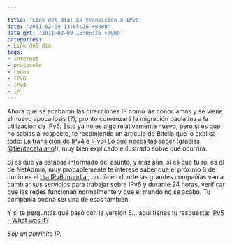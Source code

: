 ```yaml
---

title: 'Link del día: La transición a IPv6'
date: '2011-02-09 13:05:26 +0000'
date_gmt: '2011-02-09 15:05:26 +0000'
categories:
- Link del día
tags:
- internet
- protocolo
- redes
- IPv6
- IPv4
- IP
---
```


Ahora que se acabaron las direcciones IP como las conocíamos y se viene el nuevo apocalípsis (?), pronto comenzará la migración paulatina a la utilización de IPv6. Esto ya no es algo relativamente nuevo, pero si es que no sabías al respecto, te recomiendo un artículo de Bitelia que lo explica todo: [La transición de IPv4 a IPv6: Lo que necesitas saber](http://bitelia.com/2011/02/transicion-ipv4-a-ipv6-lo-que-necesitas-saber) (gracias [@fieritacatalano](http://twitter.com/fieritacatalano/status/34979774560468993)!), muy bien explicado e ilustrado sobre qué ocurrirá.

Si es que ya estabas informado del asunto, y más aún, si es que tu rol es el de NetAdmin, muy probablemente te interese saber que el próximo 8 de Junio es el [día IPv6 mundial](http://isoc.org/wp/worldipv6day/), un día en donde las grandes compañías van a cambiar sus servicios para trabajar sobre IPv6 y durante 24 horas, verificar que las redes funcionan normalmente y que el mundo no se acabó. Tu compañía podría ser una de esas también.

Y si te perguntás qué pasó con la versión 5... aquí tienes tu respuesta: [IPv5 - What was it?](http://etherealmind.com/what-was-ipv5-version-5-ip/)

_Soy un zorrinito IP._
